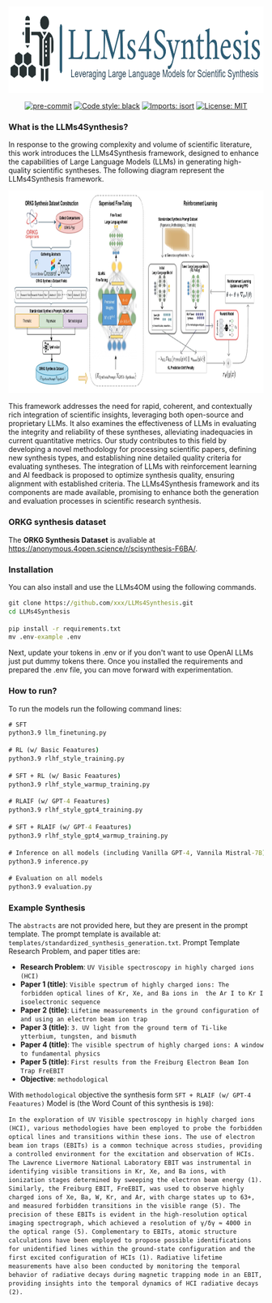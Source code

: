 <div align="center">
 <img src="images/llms4synthesis-logo.png" width="800" height="170"/>
</div>

<div align="center">

[![pre-commit](https://img.shields.io/badge/pre--commit-enabled-brightgreen?logo=pre-commit)](https://github.com/pre-commit/pre-commit)
[![Code style: black](https://img.shields.io/badge/code%20style-black-000000.svg)](https://github.com/psf/black)
[![Imports: isort](https://img.shields.io/badge/%20imports-isort-%231674b1?style=flat&labelColor=ef8336)](https://pycqa.github.io/isort/)
[![License: MIT](https://img.shields.io/badge/License-MIT-yellow.svg)](https://opensource.org/licenses/MIT)

</div>

### What is the LLMs4Synthesis?

In response to the growing complexity and volume of scientific literature, this work introduces the LLMs4Synthesis framework, designed to enhance the capabilities of Large Language Models (LLMs) in generating high-quality scientific syntheses. The following diagram represent the LLMs4Synthesis framework.

<div align="center">
 <img src="images/LLMs4Synthesis.jpg" width="1000" height="400"/>
</div>

This framework addresses the need for rapid, coherent, and contextually rich integration of scientific insights, leveraging both open-source and proprietary LLMs. It also examines the effectiveness of LLMs in evaluating the integrity and reliability of these syntheses, alleviating inadequacies in current quantitative metrics. Our study contributes to this field by developing a novel methodology for processing scientific papers, defining new synthesis types, and establishing nine detailed quality criteria for evaluating syntheses. The integration of LLMs with reinforcement learning and AI feedback is proposed to optimize synthesis quality, ensuring alignment with established criteria. The LLMs4Synthesis framework and its components are made available, promising to enhance both the generation and evaluation processes in scientific research synthesis.


### ORKG synthesis dataset
The **ORKG Synthesis Dataset** is avaliable at  https://anonymous.4open.science/r/scisynthesis-F6BA/.

### Installation
You can also install and use the LLMs4OM using the following commands.
```cmd
git clone https://github.com/xxx/LLMs4Synthesis.git
cd LLMs4Synthesis

pip install -r requirements.txt
mv .env-example .env
```
Next, update your tokens in .env or if you don't want to use OpenAI LLMs just put dummy tokens there. Once you installed the requirements and prepared the .env file, you can move forward with experimentation.

### How to run?
To run the models run the following command lines:

```cmd
# SFT
python3.9 llm_finetuning.py

# RL (w/ Basic Feaatures)
python3.9 rlhf_style_training.py

# SFT + RL (w/ Basic Feaatures)
python3.9 rlhf_style_warmup_training.py

# RLAIF (w/ GPT-4 Feaatures)
python3.9 rlhf_style_gpt4_training.py

# SFT + RLAIF (w/ GPT-4 Feaatures)
python3.9 rlhf_style_gpt4_warmup_training.py

# Inference on all models (including Vanilla GPT-4, Vannila Mistral-7B)
python3.9 inference.py

# Evaluation on all models
python3.9 evaluation.py
```
### Example Synthesis

The `abstracts` are not provided here, but they are present in the prompt template. The prompt template is available at: `templates/standardized_synthesis_generation.txt`.  Prompt Template Research Problem, and paper titles are:
* **Research Problem**: `UV Visible spectroscopy in highly charged ions (HCI)`
* **Paper 1 (title)**: `Visible spectrum of highly charged ions: The forbidden optical lines of Kr, Xe, and Ba ions in  the Ar I to Kr I isoelectronic sequence`
* **Paper 2 (title)**: `Lifetime measurements in the ground configuration of and using an electron beam ion trap`
* **Paper 3 (title)**: `3. UV light from the ground term of Ti-like ytterbium, tungsten, and bismuth`
* **Paper 4 (title)**: `The visible spectrum of highly charged ions: A window to fundamental physics`
* **Paper 5 (title)**: `First results from the Freiburg Electron Beam Ion Trap FreEBIT`
* **Objective**: `methodological`

With `methodological` objective the synthesis form `SFT + RLAIF (w/ GPT-4 Feaatures)` Model is (the Word Count of this synthesis is `198`):

```In the exploration of UV Visible spectroscopy in highly charged ions (HCI), various methodologies have been employed to probe the forbidden optical lines and transitions within these ions. The use of electron beam ion traps (EBITs) is a common technique across studies, providing a controlled environment for the excitation and observation of HCIs. The Lawrence Livermore National Laboratory EBIT was instrumental in identifying visible transitions in Kr, Xe, and Ba ions, with ionization stages determined by sweeping the electron beam energy (1). Similarly, the Freiburg EBIT, FreEBIT, was used to observe highly charged ions of Xe, Ba, W, Kr, and Ar, with charge states up to 63+, and measured forbidden transitions in the visible range (5). The precision of these EBITs is evident in the high-resolution optical imaging spectrograph, which achieved a resolution of γ/δγ ≈ 4000 in the optical range (5). Complementary to EBITs, atomic structure calculations have been employed to propose possible identifications for unidentified lines within the ground-state configuration and the first excited configuration of HCIs (1). Radiative lifetime measurements have also been conducted by monitoring the temporal behavior of radiative decays during magnetic trapping mode in an EBIT, providing insights into the temporal dynamics of HCI radiative decays (2). ```

